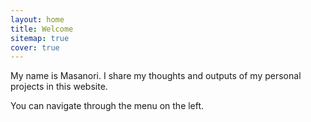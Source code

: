 ```yaml
---
layout: home
title: Welcome
sitemap: true
cover: true
---
```


My name is Masanori.
I share my thoughts and outputs of my personal projects in this website.

You can navigate through the menu on the left.